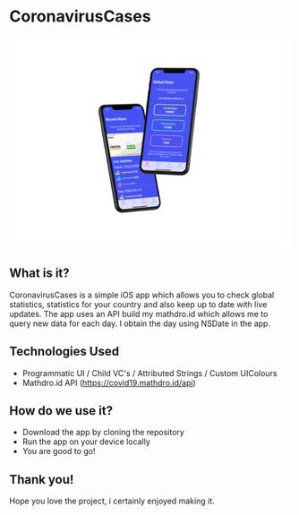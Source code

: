 # CoronavirusCases

![Image of the App](CoronaCases.png)

## What is it?

CoronavirusCases is a simple iOS app which allows you to check global statistics, statistics for your country and also keep up to date with live updates. The app uses an API build my mathdro.id which allows me to query new data for each day. I obtain the day using NSDate in the app. 

## Technologies Used

- Programmatic UI / Child VC's / Attributed Strings / Custom UIColours
- Mathdro.id API (https://covid19.mathdro.id/api)

## How do we use it?

- Download the app by cloning the repository
- Run the app on your device locally
- You are good to go!

## Thank you!

Hope you love the project, i certainly enjoyed making it.
